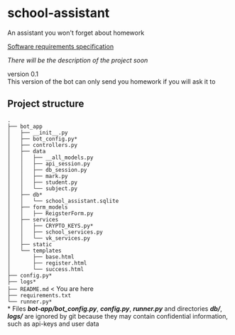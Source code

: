 # school-assistant
An assistant you won't forget about homework

[Software requirements specification](https://docs.google.com/document/d/10-2b0d08dBXfpZ8_FU2gTfRhVtiyUkso0O42UgCanHc/edit?usp=sharing)

_There will be the description of the project soon_

version 0.1  
This version of the bot can only send you homework if you will ask it to  

## Project structure  

`.`  
`├── bot_app`  
`│   ├── __init__.py`  
`│   ├── bot_config.py*`  
`│   ├── controllers.py`  
`│   ├── data`  
`│   │   ├── __all_models.py`  
`│   │   ├── api_session.py`  
`│   │   ├── db_session.py`  
`│   │   ├── mark.py`  
`│   │   ├── student.py`  
`│   │   └── subject.py`  
`│   ├── db*`  
`│   │   └── school_assistant.sqlite`  
`│   ├── form_models`  
`│   │   ├── ReigsterForm.py`  
`│   ├── services`  
`│   │   ├── CRYPTO_KEYS.py*`    
`│   │   ├── school_services.py`  
`│   │   └── vk_services.py`  
`│   ├── static`  
`│   └── templates`  
`│       ├── base.html`  
`│       ├── register.html`  
`│       └── success.html`  
`├── config.py*`  
`├── logs*`  
`├── README.md` < You are here  
`├── requirements.txt`  
`└── runner.py*`  
\* Files **_bot-app/bot_config.py_**, **_config.py_**, **_runner.py_** and directories **_db/_**, 
**_logs/_** are ignored by git because they may contain confidential information, such as api-keys and user data
